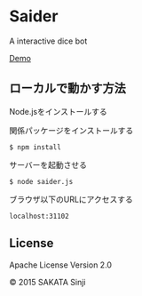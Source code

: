 # Saider
A interactive dice bot

[Demo](http://saider.sinjis-view.mydns.jp)

## ローカルで動かす方法

Node.jsをインストールする

関係パッケージをインストールする

```
$ npm install
```

サーバーを起動させる

```
$ node saider.js
```

ブラウザ以下のURLにアクセスする

```
localhost:31102
```

## License

Apache License Version 2.0

&copy; 2015 SAKATA Sinji
